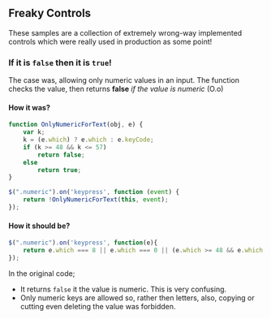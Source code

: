 ## Freaky Controls
These samples are a collection of extremely wrong-way implemented controls which were really used in production as some point!

### If it is `false` then it is `true`!
The case was, allowing only numeric values in an input. The function checks the value, then returns __false__ _if the value is numeric_ (O.o)

#### How it was?
```javascript
function OnlyNumericForText(obj, e) {
    var k;
    k = (e.which) ? e.which : e.keyCode;
    if (k >= 48 && k <= 57)
        return false;
    else
        return true;
}

$(".numeric").on('keypress', function (event) {
	return !OnlyNumericForText(this, event);
});
```

#### How it should be?
```javascript
$(".numeric").on('keypress', function(e){
	return e.which === 8 || e.which === 0 || (e.which >= 48 && e.which <= 57);
});
```
In the original code;

* It returns `false` it the value is numeric. This is very confusing. 
* Only numeric keys are allowed so, rather then letters, also, copying or cutting even deleting the value was forbidden.
